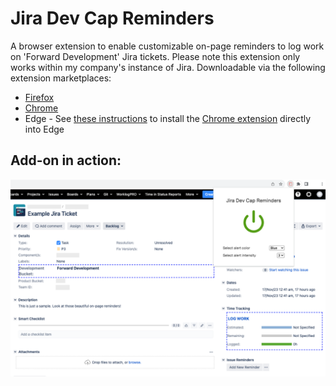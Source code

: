 # Jira Dev Cap Reminders

A browser extension to enable customizable on-page reminders to log work on 'Forward Development' Jira tickets. Please note this extension only works within my company's instance of Jira. Downloadable via the following extension marketplaces:

- [Firefox](https://addons.mozilla.org/en-US/firefox/addon/jira-dev-cap-reminders/)
- [Chrome](https://chromewebstore.google.com/detail/jira-dev-cap-reminders/gahkcepgmdadhehbihobcofambmpmcgk?hl=en)
- Edge - See [these instructions](https://support.microsoft.com/en-us/microsoft-edge/add-turn-off-or-remove-extensions-in-microsoft-edge-9c0ec68c-2fbc-2f2c-9ff0-bdc76f46b026#ID0EDL) to install the [Chrome extension](https://chromewebstore.google.com/detail/jira-dev-cap-reminders/gahkcepgmdadhehbihobcofambmpmcgk?hl=en) directly into Edge

## Add-on in action:
![Image of extension in action](marketing/screenshot-1.png)